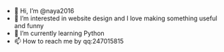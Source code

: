 - 👋 Hi, I’m @naya2016
- 👀 I’m interested in website design and I love making something useful and funny
- 🌱 I’m currently learning Python
- 📫 How to reach me by qq:247015815

<!---
naya2016/naya2016 is a ✨ special ✨ repository because its `README.md` (this file) appears on your GitHub profile.
You can click the Preview link to take a look at your changes.
--->
